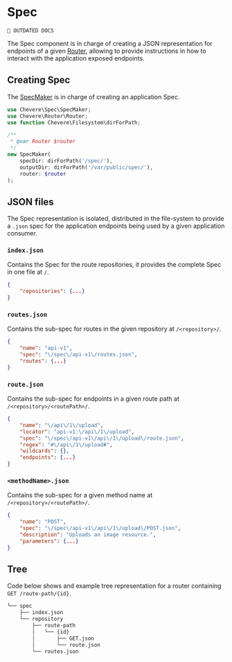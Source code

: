 # Spec

`🚧 OUTDATED DOCS`

The Spec component is in charge of creating a JSON representation for endpoints of a given [Router](./Router.md), allowing to provide instructions in how to interact with the application exposed endpoints.

## Creating Spec

The [SpecMaker](../reference/Chevere/Components/Spec/SpecMaker.md) is in charge of creating an application Spec.

```php
use Chevere\Spec\SpecMaker;
use Chevere\Router\Router;
use function Chevere\Filesystem\dirForPath;

/**
 * @var Router $router
 */
new SpecMaker(
    specDir: dirForPath('/spec/'),
    outputDir: dirForPath('/var/public/spec/'),
    router: $router
);
```

## JSON files

The Spec representation is isolated, distributed in the file-system to provide a `.json` spec for the application endpoints being used by a given application consumer.

### `index.json`

Contains the Spec for the route repositories, it provides the complete Spec in one file at `/`.

```json
{
    "repositories": {...}
}
```

### `routes.json`

Contains the sub-spec for routes in the given repository at `/<repository>/`.

```json
{
    "name": "api-v1",
    "spec": "\/spec\/api-v1\/routes.json",
    "routes": {...}
}
```

### `route.json`

Contains the sub-spec for endpoints in a given route path at `/<repository>/<routePath>/`.

```json
{
    "name": "\/api\/1\/upload",
    "locator": "api-v1:\/api\/1\/upload",
    "spec": "\/spec\/api-v1\/api\/1\/upload\/route.json",
    "regex": "#\/api\/1\/upload#",
    "wildcards": {},
    "endpoints": {...}
}
```

### `<methodName>.json`

Contains the sub-spec for a given method name at `/<repository>/<routePath>/`.

```json
{
    "name": "POST",
    "spec": "\/spec\/api-v1\/api\/1\/upload\/POST.json",
    "description": "Uploads an image resource.",
    "parameters": {...}
}
```

## Tree

Code below shows and example tree representation for a router containing `GET /route-path/{id}`.

```sh
└── spec
    ├── index.json
    └── repository
        ├── route-path
        │   └── {id}
        │       ├── GET.json
        │       └── route.json
        └── routes.json
```
